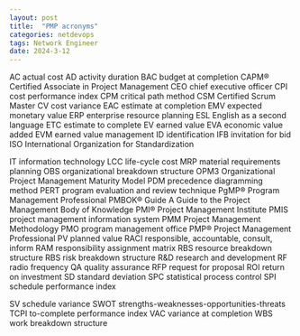 ```yaml
---
layout: post
title:  "PMP acronyms"
categories: netdevops
tags: Network Engineer
date: 2024-3-12
---
```


AC
actual cost
AD
activity duration
BAC
budget at completion
CAPM®
Certified Associate in Project Management
CEO
chief executive officer
CPI
cost performance index
CPM
critical path method
CSM
Certified Scrum Master
CV
cost variance
EAC
estimate at completion
EMV
expected monetary value
ERP
enterprise resource planning
ESL
English as a second language
ETC
estimate to complete
EV
earned value
EVA
economic value added
EVM
earned value management
ID
identification
IFB
invitation for bid
ISO
International Organization for Standardization

IT
information technology
LCC
life-cycle cost
MRP
material requirements planning
OBS
organizational breakdown structure
OPM3
Organizational Project Management Maturity Model
PDM
precedence diagramming method
PERT
program evaluation and review technique
PgMP®
Program Management Professional
PMBOK® Guide
A Guide to the Project Management Body of Knowledge
PMI®
Project Management Institute
PMIS
project management information system
PMM
Project Management Methodology
PMO
program management office
PMP®
Project Management Professional
PV
planned value
RACI
responsible, accountable, consult, inform
RAM
responsibility assignment matrix
RBS
resource breakdown structure
RBS
risk breakdown structure
R&D
research and development
RF
radio frequency
QA
quality assurance
RFP
request for proposal
ROI
return on investment
SD
standard deviation
SPC
statistical process control
SPI
schedule performance index

SV
schedule variance
SWOT
strengths-weaknesses-opportunities-threats
TCPI
to-complete performance index
VAC
variance at completion
WBS
work breakdown structure
